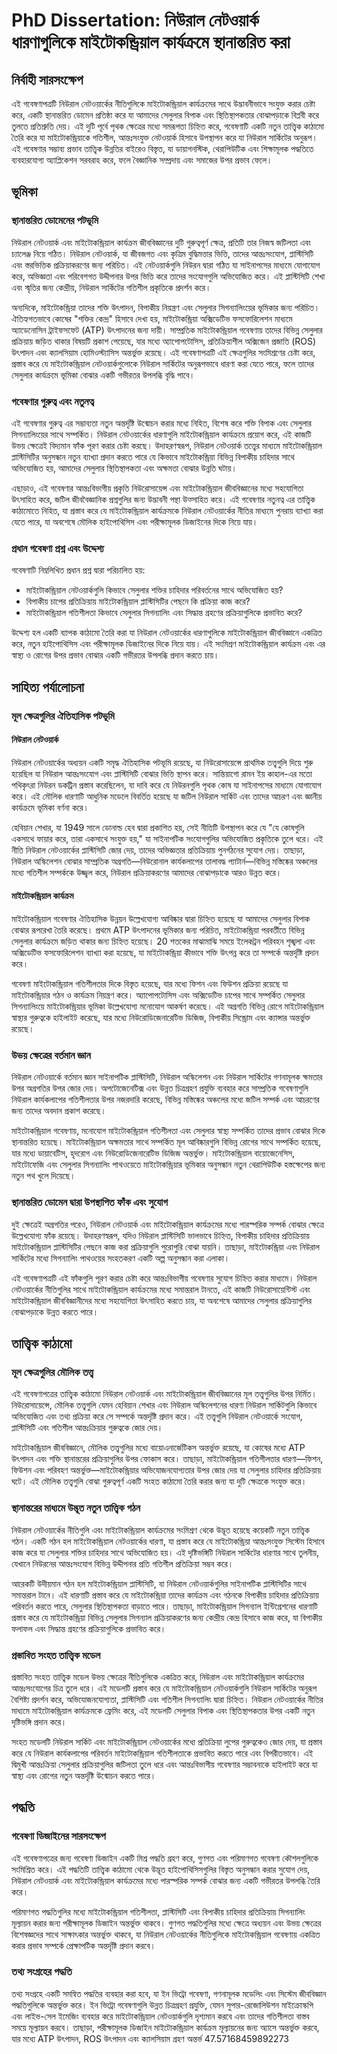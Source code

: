 # PhD Dissertation: নিউরাল নেটওয়ার্ক ধারণাগুলিকে মাইটোকন্ড্রিয়াল কার্যক্রমে স্থানান্তরিত করা

## নির্বাহী সারসংক্ষেপ

এই গবেষণাপত্রটি নিউরাল নেটওয়ার্কের নীতিগুলিকে মাইটোকন্ড্রিয়াল কার্যক্রমের সাথে উদ্ভাবনীভাবে সংযুক্ত করার চেষ্টা করে, একটি স্থানান্তরিত ডোমেন প্রতিষ্ঠা করে যা আমাদের সেলুলার বিপাক এবং স্থিতিস্থাপকতার বোঝাপড়াকে বিপ্লবী করে তুলতে প্রতিশ্রুতি দেয়। এই দুটি পূর্বে পৃথক ক্ষেত্রের মধ্যে সমরূপতা চিহ্নিত করে, গবেষণাটি একটি নতুন তাত্ত্বিক কাঠামো তৈরি করে যা মাইটোকন্ড্রিয়াকে গতিশীল, আন্তঃসংযুক্ত নেটওয়ার্ক হিসাবে উপস্থাপন করে যা নিউরাল সার্কিটের অনুরূপ। এই গবেষণার সম্ভাব্য প্রভাব তাত্ত্বিক উন্নতির বাইরেও বিস্তৃত, যা ডায়াগনস্টিক, থেরাপিউটিক এবং শিক্ষামূলক পদ্ধতিতে ব্যবহারযোগ্য অ্যাপ্লিকেশন সরবরাহ করে, ফলে বৈজ্ঞানিক সম্প্রদায় এবং সমাজের উপর প্রভাব ফেলে।

## ভূমিকা

### স্থানান্তরিত ডোমেনের পটভূমি

নিউরাল নেটওয়ার্ক এবং মাইটোকন্ড্রিয়াল কার্যক্রম জীববিজ্ঞানের দুটি গুরুত্বপূর্ণ ক্ষেত্র, প্রতিটি তার নিজস্ব জটিলতা এবং চ্যালেঞ্জ নিয়ে গঠিত। নিউরাল নেটওয়ার্ক, যা জীবজগত এবং কৃত্রিম বুদ্ধিমত্তার ভিত্তি, তাদের আন্তঃসংযোগ, প্লাস্টিসিটি এবং স্তরভিত্তিক প্রক্রিয়াকরণের জন্য পরিচিত। এই নেটওয়ার্কগুলি নিউরন দ্বারা গঠিত যা সাইনাপসের মাধ্যমে যোগাযোগ করে, অভিজ্ঞতা এবং পরিবেশগত উদ্দীপনার উপর ভিত্তি করে তাদের সংযোগগুলি অভিযোজিত করে। এই প্লাস্টিসিটি শেখা এবং স্মৃতির জন্য কেন্দ্রীয়, নিউরাল সার্কিটের গতিশীল প্রকৃতিকে প্রদর্শন করে।

অন্যদিকে, মাইটোকন্ড্রিয়া তাদের শক্তি উৎপাদন, বিপাকীয় নিয়ন্ত্রণ এবং সেলুলার সিগন্যালিংয়ের ভূমিকার জন্য পরিচিত। ঐতিহ্যগতভাবে কোষের "শক্তির কেন্দ্র" হিসাবে দেখা হয়, মাইটোকন্ড্রিয়া অক্সিডেটিভ ফসফোরিলেশন মাধ্যমে অ্যাডেনোসিন ট্রাইফসফেট (ATP) উৎপাদনের জন্য দায়ী। সাম্প্রতিক মাইটোকন্ড্রিয়াল গবেষণায় তাদের বিভিন্ন সেলুলার প্রক্রিয়ায় জড়িত থাকার বিষয়টি প্রকাশ পেয়েছে, যার মধ্যে অ্যাপোপটোসিস, প্রতিক্রিয়াশীল অক্সিজেন প্রজাতি (ROS) উৎপাদন এবং ক্যালসিয়াম হোমিওস্ট্যাসিস অন্তর্ভুক্ত রয়েছে। এই গবেষণাপত্রটি এই ক্ষেত্রগুলির সংমিশ্রণের চেষ্টা করে, প্রস্তাব করে যে মাইটোকন্ড্রিয়াল নেটওয়ার্কগুলোকে নিউরাল সার্কিটের অনুরূপভাবে ধারণা করা যেতে পারে, ফলে তাদের সেলুলার কার্যক্রমে ভূমিকা বোঝার একটি গভীরতর উপলব্ধি বৃদ্ধি পাবে।

### গবেষণার গুরুত্ব এবং নতুনত্ব

এই গবেষণার গুরুত্ব এর সম্ভাব্যতা নতুন অন্তর্দৃষ্টি উন্মোচন করার মধ্যে নিহিত, বিশেষ করে শক্তি বিপাক এবং সেলুলার সিগন্যালিংয়ের সাথে সম্পর্কিত। নিউরাল নেটওয়ার্কের ধারণাগুলি মাইটোকন্ড্রিয়াল কার্যক্রমে প্রয়োগ করে, এই কাজটি উভয় ক্ষেত্রেই বিদ্যমান ফাঁক পূরণ করার চেষ্টা করছে। উদাহরণস্বরূপ, নিউরাল নেটওয়ার্ক তত্ত্বের মাধ্যমে মাইটোকন্ড্রিয়াল প্লাস্টিসিটির অনুসন্ধান নতুন ব্যাখ্যা প্রদান করতে পারে যে কিভাবে মাইটোকন্ড্রিয়া বিভিন্ন বিপাকীয় চাহিদার সাথে অভিযোজিত হয়, আমাদের সেলুলার স্থিতিস্থাপকতা এবং অক্ষমতা বোঝার উন্নতি ঘটায়।

এছাড়াও, এই গবেষণার আন্তঃবিভাগীয় প্রকৃতি নিউরোসায়েন্স এবং মাইটোকন্ড্রিয়াল জীববিজ্ঞানের মধ্যে সহযোগিতা উৎসাহিত করে, জটিল জীববৈজ্ঞানিক প্রশ্নগুলির জন্য উদ্ভাবনী পন্থা উত্সাহিত করে। এই গবেষণার নতুনত্ব এর তাত্ত্বিক কাঠামোতে নিহিত, যা প্রস্তাব করে যে মাইটোকন্ড্রিয়াল কার্যক্রমকে নিউরাল নেটওয়ার্কের নীতির মাধ্যমে পুনরায় ব্যাখ্যা করা যেতে পারে, যা অবশেষে মৌলিক হাইপোথিসিস এবং পরীক্ষামূলক ডিজাইনের দিকে নিয়ে যায়।

### প্রধান গবেষণা প্রশ্ন এবং উদ্দেশ্য

গবেষণাটি নিম্নলিখিত প্রধান প্রশ্ন দ্বারা পরিচালিত হয়:
- মাইটোকন্ড্রিয়াল নেটওয়ার্কগুলি কিভাবে সেলুলার শক্তির চাহিদার পরিবর্তনের সাথে অভিযোজিত হয়?
- বিপাকীয় চাপের প্রতিক্রিয়ায় মাইটোকন্ড্রিয়াল প্লাস্টিসিটির পেছনে কি প্রক্রিয়া কাজ করে?
- মাইটোকন্ড্রিয়াল গতিশীলতা কিভাবে সেলুলার সিগন্যালিং এবং সিদ্ধান্ত গ্রহণের প্রক্রিয়াগুলিকে প্রভাবিত করে?

উদ্দেশ্য হল একটি ব্যাপক কাঠামো তৈরি করা যা নিউরাল নেটওয়ার্কের ধারণাগুলিকে মাইটোকন্ড্রিয়াল জীববিজ্ঞানে একত্রিত করে, নতুন হাইপোথিসিস এবং পরীক্ষামূলক ডিজাইনের দিকে নিয়ে যায়। এই সংমিশ্রণ মাইটোকন্ড্রিয়াল কার্যক্রম এবং এর স্বাস্থ্য ও রোগের উপর প্রভাব বোঝার একটি গভীরতর উপলব্ধি প্রদান করতে চায়।

## সাহিত্য পর্যালোচনা

### মূল ক্ষেত্রগুলির ঐতিহাসিক পটভূমি

#### নিউরাল নেটওয়ার্ক

নিউরাল নেটওয়ার্কের অধ্যয়ন একটি সমৃদ্ধ ঐতিহাসিক পটভূমি রয়েছে, যা নিউরোসায়েন্সে প্রাথমিক তত্ত্বগুলি দিয়ে শুরু হয়েছিল যা নিউরাল আন্তঃসংযোগ এবং প্লাস্টিসিটি বোঝার ভিত্তি স্থাপন করে। সান্তিয়াগো রামন ইয় কাহাল-এর মতো পথিকৃৎরা নিউরন ডকট্রিন প্রস্তাব করেছিলেন, যা দাবি করে যে নিউরনগুলি পৃথক কোষ যা সাইনাপসের মাধ্যমে যোগাযোগ করে। এই মৌলিক ধারণাটি আধুনিক মডেলে বিবর্তিত হয়েছে যা জটিল নিউরাল সার্কিট এবং তাদের আচরণ এবং জ্ঞানীয় কার্যক্রমে ভূমিকা বর্ণনা করে।

হেবিয়ান শেখার, যা 1949 সালে ডোনাল্ড হেব দ্বারা প্রকাশিত হয়, সেই নীতিটি উপস্থাপন করে যে "যে কোষগুলি একসাথে ফায়ার করে, তারা একসাথে সংযুক্ত হয়," যা সাইনাপটিক সংযোগগুলির অভিযোজিত প্রকৃতিকে তুলে ধরে। এই নীতি নিউরাল নেটওয়ার্কের প্লাস্টিসিটি জোর দেয়, তাদের অভিজ্ঞতার প্রতিক্রিয়ায় পুনর্গঠনের সুযোগ দেয়। তাছাড়া, নিউরাল অস্কিলেশন বোঝার সাম্প্রতিক অগ্রগতি—নিউরোনাল কার্যকলাপের তালাবদ্ধ প্যাটার্ন—বিভিন্ন মস্তিষ্কের অঞ্চলের মধ্যে গতিশীল সম্পর্ককে উজ্জ্বল করে, নিউরাল প্রক্রিয়াকরণের আমাদের বোঝাপড়াকে আরও উন্নত করে।

#### মাইটোকন্ড্রিয়াল কার্যক্রম

মাইটোকন্ড্রিয়াল গবেষণার ঐতিহাসিক উন্নয়ন উল্লেখযোগ্য আবিষ্কার দ্বারা চিহ্নিত হয়েছে যা আমাদের সেলুলার বিপাক বোঝার রূপরেখা তৈরি করেছে। প্রথমে ATP উৎপাদনের ভূমিকার জন্য পরিচিত, মাইটোকন্ড্রিয়া পরবর্তীতে বিভিন্ন সেলুলার কার্যক্রমে জড়িত থাকার জন্য চিহ্নিত হয়েছে। 20 শতকের মাঝামাঝি সময়ে ইলেকট্রন পরিবহন শৃঙ্খলা এবং অক্সিডেটিভ ফসফোরিলেশন ব্যাখ্যা করা হয়েছে, যা মাইটোকন্ড্রিয়া কীভাবে শক্তি উৎপন্ন করে তা সম্পর্কে অন্তর্দৃষ্টি প্রদান করে।

গবেষণা মাইটোকন্ড্রিয়াল গতিশীলতার দিকে বিস্তৃত হয়েছে, যার মধ্যে ফিশন এবং ফিউশন প্রক্রিয়া রয়েছে যা মাইটোকন্ড্রিয়ার গঠন ও কার্যক্রম নিয়ন্ত্রণ করে। অ্যাপোপটোসিস এবং অক্সিডেটিভ চাপের সাথে সম্পর্কিত সেলুলার সিগন্যালিংয়ে মাইটোকন্ড্রিয়ার ভূমিকা উল্লেখযোগ্য মনোযোগ আকর্ষণ করেছে। এই অগ্রগতি বিভিন্ন রোগে মাইটোকন্ড্রিয়াল স্বাস্থ্যর গুরুত্বকে হাইলাইট করেছে, যার মধ্যে নিউরোডিজেনারেটিভ ডিজিজ, বিপাকীয় সিন্ড্রোম এবং ক্যান্সার অন্তর্ভুক্ত রয়েছে।

### উভয় ক্ষেত্রের বর্তমান জ্ঞান

নিউরাল নেটওয়ার্কে বর্তমান জ্ঞান সাইনাপটিক প্লাস্টিসিটি, নিউরাল অস্কিলেশন এবং নিউরাল সার্কিটের গণনামূলক ক্ষমতার উপর অগ্রগতির উপর জোর দেয়। অপটোজেনেটিক্স এবং উন্নত চিত্রগ্রহণ প্রযুক্তি ব্যবহার করে সাম্প্রতিক গবেষণাগুলি নিউরাল কার্যকলাপের গতিশীলতার উপর নজরদারি করেছে, বিভিন্ন মস্তিষ্কের অঞ্চলের মধ্যে জটিল সম্পর্ক এবং আচরণের জন্য তাদের অবদান প্রকাশ করেছে।

মাইটোকন্ড্রিয়াল গবেষণায়, মনোযোগ মাইটোকন্ড্রিয়াল গতিশীলতা এবং সেলুলার স্বাস্থ্য সম্পর্কিত তাদের প্রভাব বোঝার দিকে স্থানান্তরিত হয়েছে। মাইটোকন্ড্রিয়াল অক্ষমতার সাথে সম্পর্কিত মূল আবিষ্কারগুলি বিভিন্ন রোগের সাথে সম্পর্কিত হয়েছে, যার মধ্যে ডায়াবেটিস, হৃদরোগ এবং নিউরোডিজেনারেটিভ ডিজিজ অন্তর্ভুক্ত। মাইটোকন্ড্রিয়াল বায়োজেনেসিস, মাইটোফেজি এবং সেলুলার সিগন্যালিং পাথওয়েতে মাইটোকন্ড্রিয়ার ভূমিকার অনুসন্ধান নতুন থেরাপিউটিক হস্তক্ষেপের জন্য নতুন পথ খুলে দিয়েছে।

### স্থানান্তরিত ডোমেন দ্বারা উপস্থাপিত ফাঁক এবং সুযোগ

দুই ক্ষেত্রেই অগ্রগতির পরেও, নিউরাল নেটওয়ার্ক এবং মাইটোকন্ড্রিয়াল কার্যক্রমের মধ্যে পারস্পরিক সম্পর্ক বোঝার ক্ষেত্রে উল্লেখযোগ্য ফাঁক রয়েছে। উদাহরণস্বরূপ, যদিও নিউরাল প্লাস্টিসিটি ভালভাবে চিহ্নিত, বিপাকীয় চাহিদার প্রতিক্রিয়ায় মাইটোকন্ড্রিয়াল প্লাস্টিসিটির পেছনে কাজ করা প্রক্রিয়াগুলি পুরোপুরি বোঝা যায়নি। তাছাড়া, মাইটোকন্ড্রিয়া এবং নিউরাল সার্কিটের মধ্যে সিগন্যালিং পাথওয়ের সংহতকরণ একটি অল্প অনুসন্ধান করা এলাকা।

এই গবেষণাপত্রটি এই ফাঁকগুলি পূরণ করার চেষ্টা করে আন্তঃবিভাগীয় গবেষণার সুযোগ চিহ্নিত করার মাধ্যমে। নিউরাল নেটওয়ার্কের নীতিগুলির সাথে মাইটোকন্ড্রিয়াল কার্যক্রমের মধ্যে সমান্তরাল টানতে, এই কাজটি নিউরোসায়েন্টিস্ট এবং মাইটোকন্ড্রিয়াল জীববিজ্ঞানীদের মধ্যে সহযোগিতা উৎসাহিত করতে চায়, যা অবশেষে আমাদের সেলুলার প্রক্রিয়াগুলির বোঝাপড়াকে উন্নত করতে পারে।

## তাত্ত্বিক কাঠামো

### মূল ক্ষেত্রগুলির মৌলিক তত্ত্ব

এই গবেষণাপত্রের তাত্ত্বিক কাঠামো নিউরাল নেটওয়ার্ক এবং মাইটোকন্ড্রিয়াল জীববিজ্ঞানের মূল তত্ত্বগুলির উপর নির্মিত। নিউরোসায়েন্সে, মৌলিক তত্ত্বগুলি যেমন হেবিয়ান শেখার এবং নিউরাল অস্কিলেশনের ধারণা নিউরাল সার্কিটগুলি কিভাবে অভিযোজিত এবং তথ্য প্রক্রিয়া করে সে সম্পর্কে অন্তর্দৃষ্টি প্রদান করে। এই তত্ত্বগুলি নিউরাল নেটওয়ার্কে সংযোগ, প্লাস্টিসিটি এবং গতিশীল আন্তঃক্রিয়ার গুরুত্বকে জোর দেয়।

মাইটোকন্ড্রিয়াল জীববিজ্ঞানে, মৌলিক তত্ত্বগুলির মধ্যে বায়োএনার্জেটিকস অন্তর্ভুক্ত রয়েছে, যা কোষের মধ্যে ATP উৎপাদন এবং শক্তি স্থানান্তরের প্রক্রিয়াগুলির উপর ফোকাস করে। তাছাড়া, মাইটোকন্ড্রিয়াল গতিশীলতার ধারণা—ফিশন, ফিউশন এবং পরিবহণ অন্তর্ভুক্ত—মাইটোকন্ড্রিয়ার অভিযোজনযোগ্যতার উপর জোর দেয় যা সেলুলার চাহিদার প্রতিক্রিয়ায় ঘটে। এই মৌলিক তত্ত্বগুলি বোঝা গুরুত্বপূর্ণ একটি সংহত কাঠামো তৈরি করার জন্য যা দুটি ক্ষেত্রকে সংযুক্ত করে।

### স্থানান্তরের মাধ্যমে উদ্ভূত নতুন তাত্ত্বিক গঠন

নিউরাল নেটওয়ার্কের নীতিগুলি এবং মাইটোকন্ড্রিয়াল কার্যক্রমের সংমিশ্রণ থেকে উদ্ভূত হয়েছে কয়েকটি নতুন তাত্ত্বিক গঠন। একটি গঠন হল মাইটোকন্ড্রিয়াল নেটওয়ার্কের ধারণা, যা প্রস্তাব করে যে মাইটোকন্ড্রিয়া আন্তঃসংযুক্ত সিস্টেম হিসাবে কাজ করে যা সেলুলার শক্তির চাহিদার সাথে অভিযোজিত হয়। এই দৃষ্টিভঙ্গিটি নিউরাল সার্কিটের ধারণার সাথে তুলনীয়, যেখানে নিউরনের আন্তঃসংযোগ বিভিন্ন উদ্দীপনার প্রতি গতিশীল প্রতিক্রিয়া সম্ভব করে।

আরেকটি উদীয়মান গঠন হল মাইটোকন্ড্রিয়াল প্লাস্টিসিটি, যা নিউরাল নেটওয়ার্কগুলির সাইনাপটিক প্লাস্টিসিটির সাথে সমান্তরাল টানে। এই ধারণাটি প্রস্তাব করে যে মাইটোকন্ড্রিয়া তাদের কার্যক্রম এবং গঠনকে বিপাকীয় চাহিদার প্রতিক্রিয়ায় পরিবর্তন করতে পারে, সেলুলার স্থিতিস্থাপকতা বাড়াতে পারে। তাছাড়া, মাইটোকন্ড্রিয়াল সিগন্যাল ইন্টিগ্রেশনের ধারণাটি প্রস্তাব করে যে মাইটোকন্ড্রিয়া বিভিন্ন সেলুলার সিগন্যাল প্রক্রিয়াকরণের জন্য কেন্দ্রীয় কেন্দ্র হিসাবে কাজ করে, যা বিপাকীয় ফলাফল এবং সিদ্ধান্ত গ্রহণের প্রক্রিয়াগুলিকে প্রভাবিত করে।

### প্রস্তাবিত সংহত তাত্ত্বিক মডেল

প্রস্তাবিত সংহত তাত্ত্বিক মডেল উভয় ক্ষেত্রের নীতিগুলিকে একত্রিত করে, নিউরাল এবং মাইটোকন্ড্রিয়াল কার্যক্রমের আন্তঃসংযোগের চিত্র তুলে ধরে। এই মডেলটি প্রস্তাব করে যে মাইটোকন্ড্রিয়াল নেটওয়ার্কগুলি নিউরাল সার্কিটের অনুরূপ বৈশিষ্ট্য প্রদর্শন করে, অভিযোজনযোগ্যতা, প্লাস্টিসিটি এবং গতিশীল সিগন্যালিং দ্বারা চিহ্নিত। নিউরাল নেটওয়ার্কের নীতির মাধ্যমে মাইটোকন্ড্রিয়াল কার্যক্রমকে ফ্রেমিং করে, এই মডেলটি সেলুলার বিপাক এবং স্থিতিস্থাপকতার উপর একটি নতুন দৃষ্টিভঙ্গি প্রদান করে।

সংহত মডেলটি নিউরাল সার্কিট এবং মাইটোকন্ড্রিয়াল নেটওয়ার্কের মধ্যে প্রতিক্রিয়া লুপের গুরুত্বকেও জোর দেয়, যা প্রস্তাব করে যে নিউরাল কার্যকলাপের পরিবর্তন মাইটোকন্ড্রিয়াল গতিশীলতাকে প্রভাবিত করতে পারে এবং বিপরীতভাবে। এই দ্বিমুখী আন্তঃক্রিয়া সেলুলার প্রক্রিয়াগুলির জটিলতা তুলে ধরে এবং আন্তঃবিভাগীয় গবেষণার সম্ভাবনাকে হাইলাইট করে যা স্বাস্থ্য এবং রোগের নতুন অন্তর্দৃষ্টি উন্মোচন করতে পারে।

## পদ্ধতি

### গবেষণা ডিজাইনের সারসংক্ষেপ

এই গবেষণাপত্রের জন্য গবেষণা ডিজাইন একটি মিশ্র পদ্ধতি গ্রহণ করে, গুণগত এবং পরিমাণগত গবেষণা কৌশলগুলিকে সংমিশ্রিত করে। এই পদ্ধতিটি তাত্ত্বিক কাঠামো থেকে উদ্ভূত হাইপোথিসিসগুলির বিস্তৃত অনুসন্ধান করার সুযোগ দেয়, নিউরাল নেটওয়ার্ক এবং মাইটোকন্ড্রিয়াল কার্যক্রমের মধ্যে পারস্পরিক সম্পর্ক বোঝার জন্য একটি গভীরতর উপলব্ধি তৈরি করে।

পরিমাণগত পদ্ধতিগুলির মধ্যে মাইটোকন্ড্রিয়াল গতিশীলতা, প্লাস্টিসিটি এবং বিপাকীয় চাহিদার প্রতিক্রিয়ায় সিগন্যালিং মূল্যায়ন করার জন্য পরীক্ষামূলক ডিজাইন অন্তর্ভুক্ত থাকবে। গুণগত পদ্ধতিগুলির মধ্যে ক্ষেত্রে অধ্যয়ন এবং উভয় ক্ষেত্রের বিশেষজ্ঞদের সাথে সাক্ষাৎকার অন্তর্ভুক্ত থাকবে, যা নিউরাল নেটওয়ার্কের নীতিগুলিকে মাইটোকন্ড্রিয়াল গবেষণায় একত্রিত করার প্রভাব সম্পর্কে প্রেক্ষাপটিক অন্তর্দৃষ্টি প্রদান করবে।

### তথ্য সংগ্রহের পদ্ধতি

তথ্য সংগ্রহে একটি সমন্বিত পদ্ধতির ব্যবহার করা হবে, যা ইন ভিট্রো গবেষণা, গণনামূলক মডেলিং এবং সিস্টেম জীববিজ্ঞান পদ্ধতিগুলিকে অন্তর্ভুক্ত করে। ইন ভিট্রো গবেষণাগুলি উন্নত চিত্রগ্রহণ প্রযুক্তি, যেমন সুপার-রেজোলিউশন মাইক্রোস্কপি এবং লাইভ-সেল ইমেজিং ব্যবহার করে মাইটোকন্ড্রিয়াল নেটওয়ার্কগুলি দৃশ্যমান করবে এবং তাদের গতিশীলতা বাস্তব সময়ে মূল্যায়ন করবে। তাছাড়া, পরীক্ষামূলক ডিজাইন মাইটোকন্ড্রিয়াল কার্যক্রম মূল্যায়নের জন্য অ্যাসে অন্তর্ভুক্ত করবে, যার মধ্যে ATP উৎপাদন, ROS উৎপাদন এবং ক্যালসিয়াম গ্রহণ অন্তর্ভ 47.57168459892273